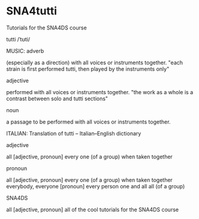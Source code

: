 # SNA4tutti
Tutorials for the SNA4DS course


tutti
/ˈtʊti/


MUSIC:
adverb

(especially as a direction) with all voices or instruments together.
"each strain is first performed tutti, then played by the instruments only"

adjective

performed with all voices or instruments together.
"the work as a whole is a contrast between solo and tutti sections"

noun

a passage to be performed with all voices or instruments together.


ITALIAN:
Translation of tutti – Italian–English dictionary

adjective

all [adjective, pronoun] every one (of a group) when taken together
 
pronoun

all [adjective, pronoun] every one (of a group) when taken together
everybody, everyone [pronoun] every person
one and all all (of a group)

SNA4DS

all [adjective, pronoun] all of the cool tutorials for the SNA4DS course 
